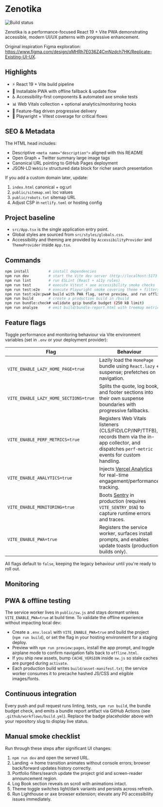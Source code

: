 # Zenotika

  <!-- Update the badge below with your repository owner/name -->

![Build status](https://github.com/aphroditekenny/zenotika/actions/workflows/build.yml/badge.svg)

Zenotika is a performance-focused React 19 + Vite PWA demonstrating accessible, modern UI/UX patterns with progressive enhancement.

Original inspiration Figma exploration: https://www.figma.com/design/qMHRh7E036Z4CmNzdch7HK/Replicate-Existing-UI-UX.

## Highlights

- ⚡ React 19 + Vite build pipeline
- 📱 Installable PWA with offline fallback & update flow
- ♿ Accessibility-first components & automated axe smoke tests
- 📊 Web Vitals collection + optional analytics/monitoring hooks
- 🧩 Feature-flag driven progressive delivery
- 🧪 Playwright + Vitest coverage for critical flows

## SEO & Metadata

The HTML head includes:

- Descriptive `<meta name="description">` aligned with this README
- Open Graph + Twitter summary large image tags
- Canonical URL pointing to GitHub Pages deployment
- JSON-LD `WebSite` structured data block for richer search presentation

If you add a custom domain later, update:

1. `index.html` canonical + og:url
2. `public/sitemap.xml` loc values
3. `public/robots.txt` sitemap URL
4. Adjust CSP in `netlify.toml` or hosting config

## Project baseline

- `src/App.tsx` is the single application entry point.
- Global styles are sourced from `src/styles/globals.css`.
- Accessibility and theming are provided by `AccessibilityProvider` and `ThemeProvider` inside `App.tsx`.

## Commands

```bash
npm install         # install dependencies
npm run dev         # start the Vite dev server (http://localhost:5173 by default)
npm run lint        # run ESLint (React + a11y rules)
npm run test        # execute Vitest + axe accessibility smoke checks
npm run test:e2e    # execute Playwright smoke covering theme + filters (run `npx playwright install` once)
npm run test:e2e:pwa# build with PWA flag, serve preview, and run offline/update toast end-to-end checks
npm run build       # create a production build in /build
npm run bundle:check# validate gzip bundle budget (250 kB limit)
npm run analyze     # emit build/bundle-report.html with treemap metrics
```

## Feature flags

Toggle performance and monitoring behaviour via Vite environment variables (set in `.env` or your deployment provider):

| Flag                                  | Behaviour                                                                                                                                              |
| ------------------------------------- | ------------------------------------------------------------------------------------------------------------------------------------------------------ |
| `VITE_ENABLE_LAZY_HOME_PAGE=true`     | Lazily load the `HomePage` bundle using `React.lazy` + suspense; prefetches on navigation.                                                             |
| `VITE_ENABLE_LAZY_HOME_SECTIONS=true` | Splits the quote, log book, and footer sections into their own suspense boundaries with progressive fallbacks.                                         |
| `VITE_ENABLE_PERF_METRICS=true`       | Registers Web Vitals listeners (CLS/FID/LCP/INP/TTFB), records them via the in-app collector, and dispatches `perf-metric` events for custom handling. |
| `VITE_ENABLE_ANALYTICS=true`          | Injects [Vercel Analytics](https://vercel.com/analytics) for real-time engagement/performance tracking.                                                |
| `VITE_ENABLE_MONITORING=true`         | Boots [Sentry](https://sentry.io/) in production (requires `VITE_SENTRY_DSN`) to capture runtime errors and traces.                                    |
| `VITE_ENABLE_PWA=true`                | Registers the service worker, surfaces install prompts, and enables update toasts (production builds only).                                            |

All flags default to `false`, keeping the legacy behaviour until you're ready to roll out.

## Monitoring

## PWA & offline testing

The service worker lives in `public/sw.js` and stays dormant unless `VITE_ENABLE_PWA=true` at build time. To validate the offline experience without impacting local dev:

- Create a `.env.local` with `VITE_ENABLE_PWA=true` and build the project (`npm run build`), or set the flag in your hosting environment for a staging deploy.
- Preview with `npm run preview:pages`, install the app prompt, and toggle airplane mode to confirm navigation falls back to `offline.html`.
- If you ship new assets, bump `CACHE_VERSION` inside `sw.js` so stale caches are purged during `activate`.
- Each production build writes `build/asset-manifest.txt`; the service worker consumes it to precache hashed JS/CSS and eligible images/fonts.

## Continuous integration

Every push and pull request runs linting, tests, `npm run build`, the bundle budget check, and emits a bundle report artifact via GitHub Actions (see `.github/workflows/build.yml`). Replace the badge placeholder above with your repository slug to display live status.

## Manual smoke checklist

Run through these steps after significant UI changes:

1. `npm run dev` and open the served URL.
2. Landing → home transition animates without console errors; browser back/forward updates history correctly.
3. Portfolio filters/search update the project grid and screen-reader announcement region.
4. Log Book section reveals on scroll with animations intact.
5. Theme toggle switches light/dark variants and persists across refresh.
6. Run Lighthouse or axe browser extension; elevate any P0 accessibility issues immediately.
